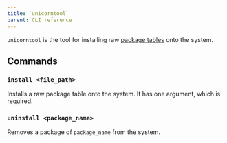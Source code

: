 ```yaml
---
title: `unicorntool`
parent: CLI reference
---
```


`unicorntool` is the tool for installing raw [package tables](../specification/package-tables.md) onto the system.

## Commands
### `install <file_path>`

Installs a raw package table onto the system. It has one argument, which is required.

### `uninstall <package_name>`

Removes a package of `package_name` from the system.

